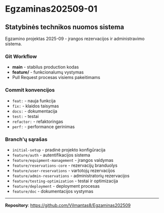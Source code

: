 # Egzaminas202509-01

## Statybinės technikos nuomos sistema

Egzamino projektas 2025-09 - įrangos rezervacijos ir administravimo sistema.

### Git Workflow
- **main** - stabilus production kodas
- **feature/** - funkcionalumų vystymas
- Pull Request procesas visiems pakeitimams

### Commit konvencijos
- `feat:` - nauja funkcija
- `fix:` - klaidos taisymas
- `docs:` - dokumentacija
- `test:` - testai
- `refactor:` - refaktoringas
- `perf:` - performance gerinimas

### Branch'ų sąrašas
- `initial-setup` - pradinė projekto konfigūracija
- `feature/auth` - autentifikacijos sistema
- `feature/equipment-management` - įrangos valdymas
- `feature/reservations-core` - rezervacijų branduolys
- `feature/user-reservations` - vartotojų rezervacijos
- `feature/admin-reservations` - administratorių rezervacijos
- `feature/testing-optimization` - testai ir optimizacija
- `feature/deployment` - deployment procesas
- `feature/doc` - dokumentacijos vystymas

---
**Repository**: https://github.com/Vilmantas8/Egzaminas202509
